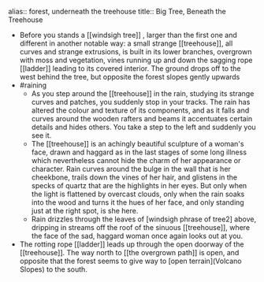 alias:: forest, underneath the treehouse
title:: Big Tree, Beneath the Treehouse

- Before you stands a [[windsigh tree]] , larger than the first one and different in another notable way: a small strange [[treehouse]], all curves and strange extrusions, is built in its lower branches, overgrown with moss and vegetation, vines running up and down the sagging rope [[ladder]] leading to its covered interior. The ground drops off to the west behind the tree, but opposite the forest slopes gently upwards
- #raining
	- As you step around the [[treehouse]] in the rain, studying its strange curves and patches, you suddenly stop in your tracks. The rain has altered the colour and texture of its components, and as it falls and curves around the wooden rafters and beams it accentuates certain details and hides others. You take a step to the left and suddenly you see it.
	- The [[treehouse]] is an achingly beautiful sculpture of a woman's face, drawn and haggard as in the last stages of some long illness which nevertheless cannot hide the charm of her appearance or character. Rain curves around the bulge in the wall that is her cheekbone, trails down the vines of her hair, and glistens in the specks of quartz that are the highlights in her eyes. But only when the light is flattened by overcast clouds, only when the rain soaks into the wood and turns it the hues of her face, and only standing just at the right spot, is she here.
	- Rain drizzles through the leaves of [windsigh phrase of tree2] above, dripping in streams off the roof of the sinuous [[treehouse]], where the face of the sad, haggard woman once again looks out at you.
- The rotting rope [[ladder]] leads up through the open doorway of the [[treehouse]]. The way north to [[the overgrown path]] is open, and opposite that the forest seems to give way to [open terrain](Volcano Slopes) to the south.